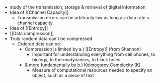 - study of the transmission, storage & retrieval of digital information
- Idea of [[Channel Capacity]]:
	- Transmission errors can be arbitrarily low as long as:
		data rate < channel capacity
- Idea of [[Entropy]]
- [[Data compression]]
- Truly random data can't be compressed
	- Ordered data can be:
		- Compression is limited by a.) [[Entropy]] (from Shannon)
			- Important for understanding everything from cell phones, to biology, to thermodynamics, to black holes.
		- & more fundamentally by b.) Kolmogorov Complexity (K)
			- Measure of computational resources needed to specify an object, such as a piece of text